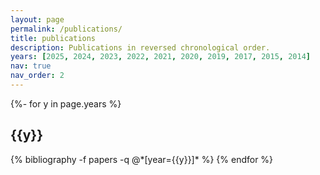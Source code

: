 ```yaml
---
layout: page
permalink: /publications/
title: publications
description: Publications in reversed chronological order.
years: [2025, 2024, 2023, 2022, 2021, 2020, 2019, 2017, 2015, 2014]
nav: true
nav_order: 2
---
```

<!-- _pages/publications.md -->
<div class="publications">

{%- for y in page.years %}
  <h2 class="year">{{y}}</h2>
  {% bibliography -f papers -q @*[year={{y}}]* %}
{% endfor %}

</div>
